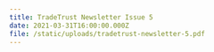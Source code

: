 ```yaml
---
title: TradeTrust Newsletter Issue 5
date: 2021-03-31T16:00:00.000Z
file: /static/uploads/tradetrust-newsletter-5.pdf
---
```

